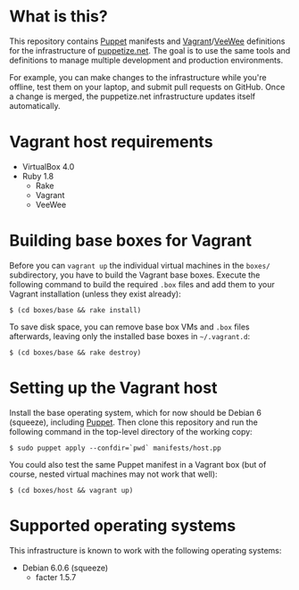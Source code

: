 What is this?
=============

This repository contains [Puppet](http://puppetlabs.com) manifests and
[Vagrant](http://vagrantup.com)/[VeeWee](https://github.com/jedi4ever/veewee#readme)
definitions for the infrastructure of [puppetize.net](http://puppetize.net).
The goal is to use the same tools and definitions to manage multiple
development and production environments.

For example, you can make changes to the infrastructure while you're
offline, test them on your laptop, and submit pull requests on GitHub.
Once a change is merged, the puppetize.net infrastructure updates
itself automatically.

Vagrant host requirements
=========================

* VirtualBox 4.0
* Ruby 1.8
  * Rake
  * Vagrant
  * VeeWee

Building base boxes for Vagrant
===============================

Before you can `vagrant up` the individual virtual machines in the
`boxes/` subdirectory, you have to build the Vagrant base boxes.
Execute the following command to build the required `.box` files and
add them to your Vagrant installation (unless they exist already):

``$ (cd boxes/base && rake install)``

To save disk space, you can remove base box VMs and `.box` files
afterwards, leaving only the installed base boxes in `~/.vagrant.d`:

``$ (cd boxes/base && rake destroy)``

Setting up the Vagrant host
===========================

Install the base operating system, which for now should be Debian 6 (squeeze),
including [Puppet](http://puppetlabs.com/puppet/what-is-puppet/).  Then clone
this repository and run the following command in the top-level directory of
the working copy:

``$ sudo puppet apply --confdir=`pwd` manifests/host.pp``

You could also test the same Puppet manifest in a Vagrant box (but of course,
nested virtual machines may not work that well):

``$ (cd boxes/host && vagrant up)``

Supported operating systems
===========================

This infrastructure is known to work with the following operating systems:

* Debian 6.0.6 (squeeze)
  * facter 1.5.7
